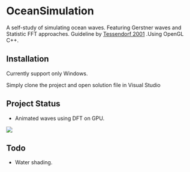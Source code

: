 # OceanSimulation
A self-study of simulating ocean waves. Featuring Gerstner waves and Statistic FFT approaches. Guideline by [Tessendorf 2001](www.google.com) .Using OpenGL C++.

## Installation
Currently support only Windows.

Simply clone the project and open solution file in Visual Studio

## Project Status
- Animated waves using DFT on GPU.

![](https://drive.google.com/uc?export=view&id=0B8ZrSC4wBsYaaTJqN2N5RHZ4ZTQ)

## Todo
- Water shading.